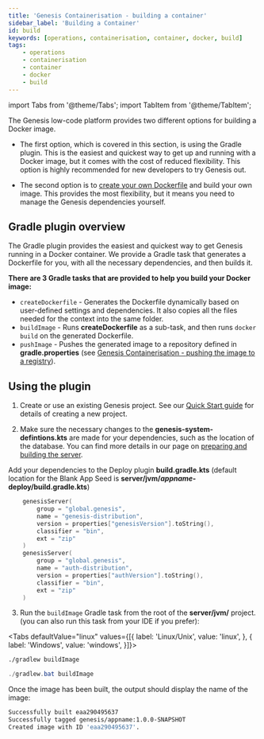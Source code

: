 ```yaml
---
title: 'Genesis Containerisation - building a container'
sidebar_label: 'Building a Container'
id: build
keywords: [operations, containerisation, container, docker, build]
tags:
    - operations
    - containerisation
    - container
    - docker
    - build
---
```


import Tabs from '@theme/Tabs';
import TabItem from '@theme/TabItem';

The Genesis low-code platform provides two different options for building a Docker image.

- The first option, which is covered in this section, is using the Gradle plugin. This is the easiest and quickest way to get up and running with a Docker image, but it comes with the cost of reduced flexibility. This option is highly recommended for new developers to try Genesis out.

- The second option is to [create your own Dockerfile](/operations/containerisation/dockerfile/) and build your own image. This provides the most flexibility, but it means you need to manage the Genesis dependencies yourself.

## Gradle plugin overview

The Gradle plugin provides the easiest and quickest way to get Genesis running in a Docker container. We provide a Gradle task that generates a Dockerfile for you, with all the necessary dependencies, and then builds it.

**There are 3 Gradle tasks that are provided to help you build your Docker image:**

- `createDockerfile` - Generates the Dockerfile dynamically based on user-defined settings and dependencies. It also copies all the files needed for the context into the same folder.
- `buildImage` - Runs **createDockerfile** as a sub-task, and then runs `docker build` on the generated Dockerfile.
- `pushImage` - Pushes the generated image to a repository defined in **gradle.properties** (see [Genesis Containerisation - pushing the image to a registry](/operations/containerisation/pushing/)).

## Using the plugin

1. Create or use an existing Genesis project. See our [Quick Start guide](/getting-started/quick-start/create-a-new-project/) for details of creating a new project.

2. Make sure the necessary changes to the **genesis-system-defintions.kts** are made for your dependencies, such as the location of the database. You can find more details in our page on [preparing and building the server](/getting-started/quick-start/prepare-the-server-and-build/).

Add your dependencies to the Deploy plugin **build.gradle.kts** (default location for the Blank App Seed is **server/jvm/***appname***-deploy/build.gradle.kts**)

```kotlin
    genesisServer(
        group = "global.genesis",
        name = "genesis-distribution",
        version = properties["genesisVersion"].toString(),
        classifier = "bin",
        ext = "zip"
    )
    genesisServer(
        group = "global.genesis",
        name = "auth-distribution",
        version = properties["authVersion"].toString(),
        classifier = "bin",
        ext = "zip"
    )
```

3. Run the `buildImage` Gradle task from the root of the **server/jvm/** project. (you can also run this task from your IDE if you prefer):

<Tabs defaultValue="linux" values={[{ label: 'Linux/Unix', value: 'linux', }, { label: 'Windows', value: 'windows', }]}>
<TabItem value="linux">

```bash
./gradlew buildImage
```

</TabItem>
<TabItem value="windows">

```powershell
./gradlew.bat buildImage
```

</TabItem>
</Tabs>

Once the image has been built, the output should display the name of the image:

```bash
Successfully built eaa290495637
Successfully tagged genesis/appname:1.0.0-SNAPSHOT
Created image with ID 'eaa290495637'.
```
